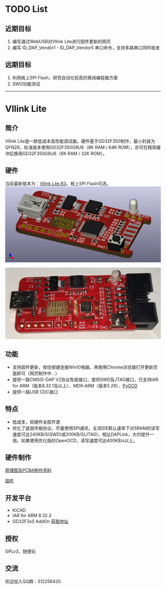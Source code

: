 # TODO List
## 近期目标
1. 编写通过WebUSB对Vllink Lite进行固件更新的网页
2. 编写 ID_DAP_Vendor1 - ID_DAP_Vendor5 串口命令，支持多路串口同时收发
## 远期目标
1. 利用板上SPI Flash，研究自动化较高的离线编程器方案
2. SWO功能测试
-----------------------------------

# Vllink Lite
## 简介
Vllink Lite是一款低成本高性能调试器。硬件基于GD32F350制作，最小封装为QFN28，标准版本使用GD32F350G8U6（8K RAM / 64K ROM），亦可在精简缓冲后换用GD32F350G6U6（6K RAM / 32K ROM）。

## 硬件
当前最新版本为：[Vllink Lite.R3](https://github.com/vllogic/vllink_lite/tree/000b3bc6477d7fd816e0debf9087d155adbe143d/hardware/vllink_lite.r3)，板上SPI Flash可选。
![3D](./hardware/vllink_lite.r3/vllink_lite.r3.top_rotate.png)

![PCBA](./hardware/vllink_lite.r3/vllink_lite.r3.pcba.png)

## 功能
* 支持固件更新，按住按键连接Win10电脑，再使用Chrome浏览器打开更新页面即可（网页制作中...）
* 提供一路CMSIS-DAP V2协议免驱接口，提供SWD及JTAG接口，已支持IAR for ARM（版本8.32.1及以上）、MDK-ARM（版本5.29）、[PyOCD](https://github.com/vllogic/pyOCD)
* 提供一路USB CDC接口

## 特点
* 低成本，软硬件全部开源
* 优化了底层传输协议，尽量使用SPI通讯，主流IDE默认速率下对SRAM的读写速度可达240KB/S(SWD)或200KB/S(JTAG)，相比DAPLink，大约提升一倍。如果使用优化版的OpenOCD，读写速度可达400KB/s以上。

## 硬件制作
[原理图及PCBA制作资料](https://github.com/vllogic/vllink_lite/tree/master/hardware)

[固件](https://github.com/vllogic/vllink_lite/releases)

## 开发平台
* KiCAD
* IAR for ARM 8.32.3
* GD32F3x0 AddOn [获取地址](http://gd32mcu.21ic.com/documents)

## 授权
GPLv3，随便玩

## 交流
欢迎加入QQ群：512256420
